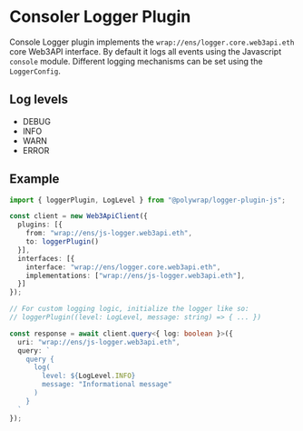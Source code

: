 # Consoler Logger Plugin

Console Logger plugin implements the `wrap://ens/logger.core.web3api.eth` core Web3API interface. By default it logs all events using the Javascript `console` module. Different logging mechanisms can be set using the `LoggerConfig`.

## Log levels

- DEBUG
- INFO
- WARN
- ERROR

## Example

```ts
import { loggerPlugin, LogLevel } from "@polywrap/logger-plugin-js";

const client = new Web3ApiClient({
  plugins: [{
    from: "wrap://ens/js-logger.web3api.eth",
    to: loggerPlugin()
  }],
  interfaces: [{
    interface: "wrap://ens/logger.core.web3api.eth",
    implementations: ["wrap://ens/js-logger.web3api.eth"],
  }]
});

// For custom logging logic, initialize the logger like so:
// loggerPlugin((level: LogLevel, message: string) => { ... })

const response = await client.query<{ log: boolean }>({
  uri: "wrap://ens/js-logger.web3api.eth",
  query: `
    query {
      log(
        level: ${LogLevel.INFO}
        message: "Informational message"
      )
    }
  `
});
```
